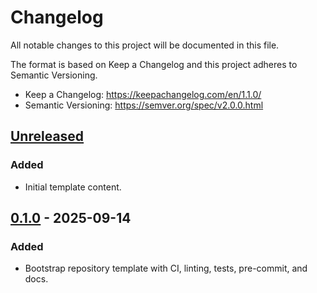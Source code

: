 # Changelog

All notable changes to this project will be documented in this file.

The format is based on Keep a Changelog and this project adheres to Semantic Versioning.

- Keep a Changelog: https://keepachangelog.com/en/1.1.0/
- Semantic Versioning: https://semver.org/spec/v2.0.0.html

## [Unreleased]

### Added
- Initial template content.

## [0.1.0] - 2025-09-14

### Added
- Bootstrap repository template with CI, linting, tests, pre-commit, and docs.

[Unreleased]: https://github.com/L23P/repo-template-python/compare/v0.1.0...HEAD
[0.1.0]: https://github.com/L23P/repo-template-python/releases/tag/v0.1.0
